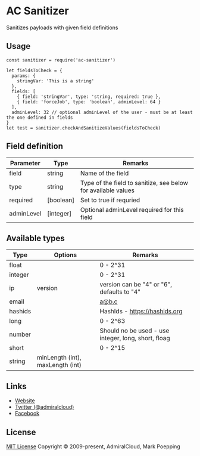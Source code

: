 # AC Sanitizer
Sanitizes  payloads with given field definitions

## Usage

```
const sanitizer = require('ac-sanitizer')

let fieldsToCheck = {
  params: {
    stringVar: 'This is a string'
  },
  fields: [
    { field: 'stringVar', type: 'string, required: true },
    { field: 'forceJob', type: 'boolean', adminLevel: 64 }
  ],
  adminLevel: 32 // optional adminLevel of the user - must be at least the one defined in fields
}
let test = sanitizer.checkAndSanitizeValues(fieldsToCheck)
```

## Field definition

Parameter | Type | Remarks
--- | --- | --- |
field | string | Name of the field
type | string | Type of the field to sanitize, see below for available values
required | [boolean] | Set to true if requried
adminLevel | [integer] | Optional adminLevel required for this field

## Available types

Type | Options | Remarks
--- | --- | --- |
float | | 0 - 2^31
integer | | 0 - 2^31
ip | version | version can be "4" or "6", defaults to "4"
email | | a@b.c
hashids | | HashIds - https://hashids.org
long | | 0 - 2^63
number | | Should no be used - use integer, long, short, floag
short | | 0 - 2^15
string | minLength (int), maxLength (int)| 



## Links
- [Website](https://www.admiralcloud.com/)
- [Twitter (@admiralcloud)](https://twitter.com/admiralcloud)
- [Facebook](https://www.facebook.com/MediaAssetManagement/)

## License
[MIT License](https://opensource.org/licenses/MIT) Copyright © 2009-present, AdmiralCloud, Mark Poepping